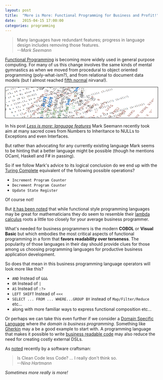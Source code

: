 ```yaml
---
layout: post
title:  "More is More: Functional Programming for Business and Profit!"
date:   2015-04-15 17:00:00
categories: programming
---
```


>Many languages have redundant features; progress in language design includes removing those features.<br>
> *--Mark Seemann*

[Functional Programming](http://en.wikipedia.org/wiki/Functional_programming) is becoming more widely used in general purpose computing.
For many of us this change involves the same kinds of mental gymnastics as when we moved from procedural to
object oriented programming (poly-what-ism?), and from relational to document data models (but I almost reached
[fifth normal](http://en.wikipedia.org/wiki/Fifth_normal_form) nirvana!).

<img  src="/images/functional-spaghetti.png"  border="1" alt="Functional Spaghetti">


In his post [*Less is more: language features*](http://blog.ploeh.dk/2015/04/13/less-is-more-language-features/) Mark Seemann recently took aim at many sacred cows
from Numbers to Inheritance to NULLs to Exceptions and even Interfaces.

But rather than advocating for any currently existing language Mark seems to be hinting that a better language might be possible
 (though he mentions OCaml, Haskell and F# in passing).

So if we follow Mark's advice to its logical conclusion do we end up with the [Turing Complete](http://en.wikipedia.org/wiki/Turing_complete) equivalent of the following
possible operations?

* `Increment Program Counter`
* `Decrement Program Counter`
* `Update State Register`

Of course not!
                        
But [it has been noted](http://www.infoworld.com/article/2615766/application-development/functional-programming--a-step-backward.html) that
while functional style programming languages may be great for mathematicians they do seem to resemble their [lambda calculus](http://en.wikipedia.org/wiki/Lambda_calculus)
roots a little too closely for your average business programmer.

What's needed for business programmers is the modern **COBOL** or **Visual Basic** but which embodies the most critical
aspects of functional programming in a form that **favors readability over terseness**.
The popularity of those languages in their day should provide clues for those among us choosing programming languages
for productive business application development.

So does that mean in this business programming language operators will look more like this?

* `AND` Instead of `&&&`
* `OR` Instead of `|`
* `AS` Instead of `:?>`
* `LEFT SHIFT` Instead of `<<<`
* `SELECT ... FROM ... WHERE...GROUP BY` instead of `Map/Filter/Reduce` etc...
* along with more familiar ways to express functional composition etc...


Or perhaps we can take this even further if we consider a [Domain Specific Language](http://martinfowler.com/books/dsl.html) where *the domain  is business programming*.
Something like [Gherkin](https://github.com/cucumber/cucumber/wiki/Gherkin) may a be a good example to start with.
A programming language that makes it possible to write [business readable code](http://www.martinfowler.com/bliki/BusinessReadableDSL.html)
may also reduce the need for creating costly external DSLs.

As [noted](http://www.journeytomastery.net/2015/03/27/is-clean-code-less-code/) recently by a software craftsman:

>Is Clean Code less Code? ... I really don't think so.<br>
> *--Nina Hartmann*


*Sometimes more really is more!*
